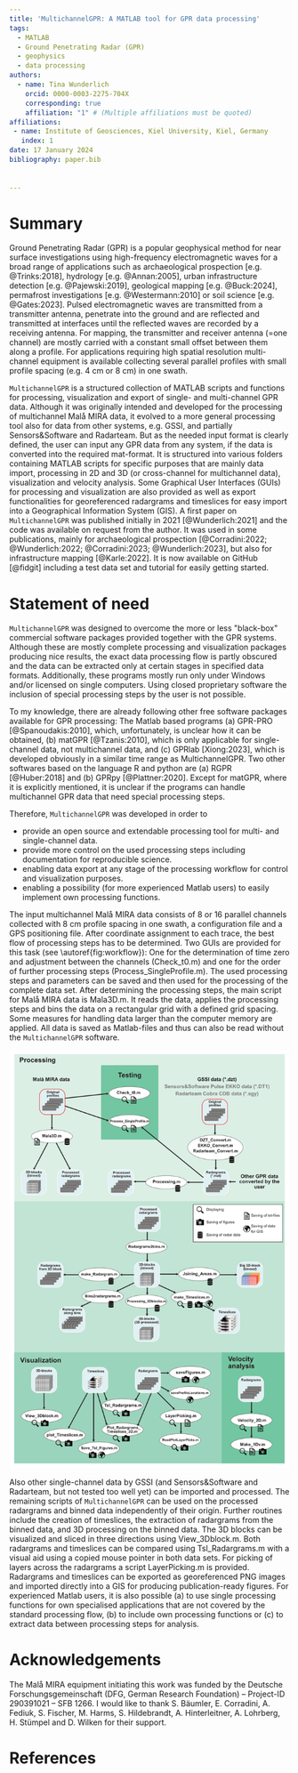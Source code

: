 ```yaml
---
title: 'MultichannelGPR: A MATLAB tool for GPR data processing'
tags:
  - MATLAB
  - Ground Penetrating Radar (GPR)
  - geophysics
  - data processing
authors:
  - name: Tina Wunderlich
    orcid: 0000-0003-2275-704X
    corresponding: true
    affiliation: "1" # (Multiple affiliations must be quoted)
affiliations:
 - name: Institute of Geosciences, Kiel University, Kiel, Germany
   index: 1
date: 17 January 2024
bibliography: paper.bib


---
```


# Summary

Ground Penetrating Radar (GPR) is a popular geophysical method for near surface investigations using high-frequency electromagnetic waves for a broad range of applications such as archaeological prospection [e.g. @Trinks:2018], hydrology [e.g. @Annan:2005], urban infrastructure detection [e.g. @Pajewski:2019], geological mapping [e.g. @Buck:2024], permafrost investigations [e.g. @Westermann:2010] or soil science [e.g. @Gates:2023]. Pulsed electromagnetic waves are transmitted from a transmitter antenna, penetrate into the ground and are reflected and transmitted at interfaces until the reflected waves are recorded by a receiving antenna. For mapping, the transmitter and receiver antenna (=one channel) are mostly carried with a constant small offset between them along a profile. For applications requiring high spatial resolution multi-channel equipment is available collecting several parallel profiles with small profile spacing (e.g. 4 cm or 8 cm) in one swath. 

`MultichannelGPR` is a structured collection of MATLAB scripts and functions for processing, visualization and export of single- and multi-channel GPR data. Although it was originally intended and developed for the processing of multichannel Malå MIRA data, it evolved to a more general processing tool also for data from other systems, e.g. GSSI, and partially Sensors&Software and Radarteam. But as the needed input format is clearly defined, the user can input any GPR data from any system, if the data is converted into the required mat-format.
It is structured into various folders containing MATLAB scripts for specific purposes that are mainly data import, processing in 2D and 3D (or cross-channel for multichannel data), visualization and velocity analysis. Some Graphical User Interfaces (GUIs) for processing and visualization are also provided as well as export functionalities for georeferenced radargrams and timeslices for easy import into a Geographical Information System (GIS).
A first paper on `MultichannelGPR` was published initially in 2021 [@Wunderlich:2021] and the code was available on request from the author. It was used in some publications, mainly for archaeological prospection [@Corradini:2022; @Wunderlich:2022; @Corradini:2023; @Wunderlich:2023], but also for infrastructure mapping [@Karle:2022]. It is now available on GitHub [@fidgit] including a test data set and tutorial for easily getting started.

# Statement of need

`MultichannelGPR` was designed to overcome the more or less "black-box" commercial software packages provided together with the GPR systems. Although these are mostly complete processing and visualization packages producing nice results, the exact data processing flow is partly obscured and the data can be extracted only at certain stages in specified data formats. Additionally, these programs mostly run only under Windows and/or licensed on single computers. Using closed proprietary software the inclusion of special processing steps by the user is not possible.
 
To my knowledge, there are already following other free software packages available for GPR processing: The Matlab based programs (a) GPR-PRO [@Spanoudakis:2010], which, unfortunately, is unclear how it can be obtained, (b) matGPR [@Tzanis:2010], which is only applicable for single-channel data, not multichannel data, and (c) GPRlab [Xiong:2023], which is developed obviously in a similar time range as MultichannelGPR.
Two other softwares based on the language R and python are (a) RGPR [@Huber:2018] and (b) GPRpy [@Plattner:2020]. Except for matGPR, where it is explicitly mentioned, it is unclear if the programs can handle multichannel GPR data that need special processing steps.

Therefore, `MultichannelGPR` was developed in order to
- provide an open source and extendable processing tool for multi- and single-channel data.
- provide more control on the used processing steps including documentation for reproducible science.
- enabling data export at any stage of the processing workflow for control and visualization purposes.
- enabling a possibility (for more experienced Matlab users) to easily implement own processing functions.

The input multichannel Malå MIRA data consists of 8 or 16 parallel channels collected with 8 cm profile spacing in one swath, a configuration file and a GPS positioning file. After coordinate assignment to each trace, the best flow of processing steps has to be determined. Two GUIs are provided for this task (see \autoref{fig:workflow}): One for the determination of time zero and adjustment between the channels (Check_t0.m) and one for the order of further processing steps (Process_SingleProfile.m). The used processing steps and parameters can be saved and then used for the processing of the complete data set. After determining the processing steps, the main script for Malå MIRA data is Mala3D.m. It reads the data, applies the processing steps and bins the data on a rectangular grid with a defined grid spacing. Some measures for handling data larger than the computer memory are applied. All data is saved as Matlab-files and thus can also be read without the `MultichannelGPR` software.

![Workflow of MultichannelGPR showing the main scripts for processing and visualization.\label{fig:workflow}](Workflow.png)

Also other single-channel data by GSSI (and Sensors&Software and Radarteam, but not tested too well yet) can be imported and processed. The remaining scripts of `MultichannelGPR` can be used on the processed radargrams and binned data independently of their origin. Further routines include the creation of timeslices, the extraction of radargrams from the binned data, and 3D processing on the binned data.
The 3D blocks can be visualized and sliced in three directions using View_3Dblock.m. Both radargrams and timeslices can be compared using Tsl_Radargrams.m with a visual aid using a copied mouse pointer in both data sets. For picking of layers across the radargrams a script LayerPicking.m is provided. Radargrams and timeslices can be exported as georeferenced PNG images and imported directly into a GIS for producing publication-ready figures.
For experienced Matlab users, it is also possible (a) to use single processing functions for own specialised applications that are not covered by the standard processing flow, (b) to include own processing functions or (c) to extract data between processing steps for analysis. 

# Acknowledgements

The Malå MIRA equipment initiating this work was funded by the Deutsche Forschungsgemeinschaft (DFG, German Research Foundation) – Project-ID 290391021 – SFB 1266. I would like to thank S. Bäumler, E. Corradini, A. Fediuk, S. Fischer, M. Harms, S. Hildebrandt, A. Hinterleitner, A. Lohrberg, H. Stümpel and D. Wilken for their support.

# References
